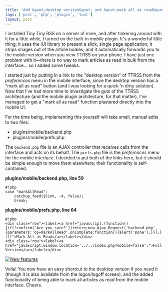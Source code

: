 ```yaml
---
title: "Add &quot;desktop version&quot; and &quot;mark all as read&quot; links to Tiny Tiny RSS mobile plugin"
tags: ['post', 'php', 'plugin', 'tool']
layout: post
---
```


I installed Tiny Tiny RSS on a server of mine, and after tinkering
around with it for a little while, I turned on the built-in *mobile*
plugin. It's a wonderful little thing; it uses the iUI library to
present a slick, single page application; it strips images out of the
article bodies; and it automatically forwards you to the mobile version
when you view TTRSS on your phone. I have just one problem with it—there
is no way to mark articles as read in bulk from the interface… so I
added some tweaks.<!--more-->

I started just by putting in a link to the "desktop version" of TTRSS
from the *preferences* menu in the mobile interface, since the desktop
version has a "mark all as read" button (and I was looking for a quick
'n dirty solution). Now that I've had more time to investigate the guts
of the TTRSS architecture (and the mobile plugin architecture, for that
matter), I've managed to get a "mark all as read" function plastered
directly into the mobile UI.

For the time being, implementing this yourself will take small, manual
edits to two files:

-   plugins/mobile/backend.php
-   plugins/mobile/prefs.php

The `backend.php` file is an AJAX controller that receives calls from
the interface and acts on its behalf. The `prefs.php` file is the
*preferences* menu for the mobile interface. I decided to put both of
the links here, but it should be simple enough to move them elsewhere;
their functionality is self-contained.

**plugins/mobile/backend.php, line 59**

    #!php
    case "markAllRead":  
        catchup_feed($link, -4, false);  
        break;

**plugins/mobile/prefs.php, line 64**

    #!php
    <div class="row"><label><a href="javascript:(function(){if(!confirm('Are you sure?'))return;new Ajax.Request('backend.php',{parameters:'op=markAllRead',onComplete:function(){alert('Done');}});}())">Mark All as Read</a></label></div>  
    <div class="row"><label><a href="javascript:window.location='../../index.php?mobile=false';">Full Version</a></label></div>

[![New
features]({filename}/images/add-desktop-version-and-mark-all-as-read-links-to-tiny-tiny-rss-mobile-plugin.png)]({filename}/images/add-desktop-version-and-mark-all-as-read-links-to-tiny-tiny-rss-mobile-plugin.png)

Voila! You now have an easy shortcut to the desktop version if you need
it (though it is also available from the logon/logoff screen), and the
added functionality of being able to mark all articles as read from the
mobile interface. Cheers.  
